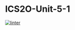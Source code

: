 # ICS2O-Unit-5-1
[![linter](https://github.com/Matthew-Loiselle//ICS2O-Unit-5-05/workflows/linter/badge.svg)](https://github.com/marketplace/actions/super-linter)
